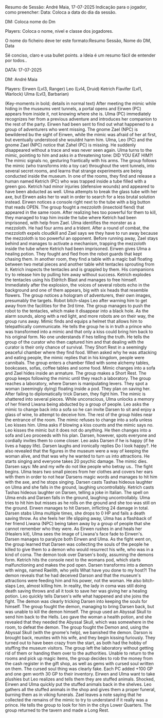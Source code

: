 Resumo de Sessão: André Maia, 17-07-2025
Indicação para o jogador, como preencher:
Data: Coloca a data do dia da sessão.

DM: Coloca nome do Dm

Players: Coloca o nome, nivel e classe dos jogadores.

O nome do ficheiro deve ter este formato:Resumo Sessão, Nome do DM, Data

Sê conciso, claro e usa bullet points. a Ideia é um resumo fácil de entender por todos..



DATA: 17-07-2025

DM: André Maia

Players:
Eirwen (Lvl3, Ranger)
Leo (Lvl4, Druid)
Ketrich Flavifer (Lvl1, Warlock)
Ulma (Lvl3, Barbarian)



(Key-moments in bold; details in normal text)
After meeting the mimic while hiding in the museums vent tunnels, a portal opens and Eirwen (PC) appears from inside it, not knowing where she is. Ulma (PC) immediately recognizes her from a previous adventure and introduces her companion to the rest of the party.
Eirwen had been sent to find out what happened to a group of adventurers who went missing.
The gnome Zael (NPC) is bewildered bu the sight of Eirwen, while the mimic was afraid of her at first, but eventually understood she wouldnt harm him.
Ulma, Leo (PC) and the gnome Zael (NPC) notice that Zahel (PC) is missing. He suddenly disappeared without a trace and was never seen again.
Ulma turns to the mimic, pointing to him and asks in a threatening tone: DID YOU EAT HIM?!
The mimic signals no, gesturing frantically with his arms.
The group follows the mimic (who transforms into a toy car) throughout the vent tunnels, into several secret rooms, and learns that strange experiments are being conducted inside the museum. In one of the rooms, they find and release a human named Ketrich (PC) who was trapped inside a tube filled with a green goo.
Ketrich had minor injuries (defensive wounds) and appeared to have been abducted as well.
Ulma attempts to break the glass tube with her axe, but Eirwen asks her to wait in order to search for a less brutal solution instead.
Eirwen notices a console right next to the tube with a big button that reads OPEN.
The group fought a mezzoloth (insectoid fiend) that appeared in the same room. After realizing hes too powerful for them to kill, they managed to trap him inside the tube where Ketrich had been imprisoned, with help from Zael.
Ulma identifies the monster as a mezzoloth. He had four arms and a trident.
After a round of combat, the mezzoloth expels cloudkill and Zael says we they have to run away because the mezzoloth is too powerful an opponent.
Before running away, Zael stays behind and manages to activate a mechanism, trapping the mezzoloth inside the tube where Ketrich had been imprisoned.
Eirwen gives Ulma a healing potion.
They fought and fled from the robot guards that kept chasing them.
In another room, they find a table with a magic ball floating between two metal pieces and another table whit tentacles sprouting from it.
Ketrich inspects the tentacles and is grappled by them. His companions try to release him by pulling him away without success. Ketrich explodes the tentacles using his Eldritch Blast and manages to free himself.
Immediately after the explosion, the voices of several robots echo in the background and one of them appears, big with six heads that resemble flowers.
The group notices a hologram of adventurers, their own images, presumably the targets.
Robot bitch-slaps Leo after warning him to get away from the facilities for the 3rd time.
The group manages to push the robot to the tentacles, which make it disappear into a black hole.
As the alarm sounds, along with a red light, and more robots are on their way, the group runs away.
Mimic finds and equips a helmet that allows him to telepathically communicate. He tells the group he is in truth a prince who was transformed into a mimic and that only a kiss could bring him back to his original form. No one understands if hes telling the truth. He tells the group of the curator who then captured him and that dealing with the curator is their only chance of survival. They Short Rest in a seemingly peaceful chamber where they find food.
When asked why he was attacking and eating people, the mimic replies that in his kingdom, people were cannibals.
The group enters a chamber filled with some alchemy tables, bookcases, sofas, coffee tables and some food.
Mimic changes into a sofa and Zael hides inside an armature.
The group makes a Short Rest.
The group keeps following the mimic until they reach a laboratory.
The group reaches a laboratory, where Darsen is manipulating levers. They spot a woman (seemingly dying) floating inside a pod. They plan on saving her. After failing to diplomatically trick Darsen, they fight him. The mimic is shattered into several pieces. While unconscious, Ulma unlocks a memory of her friend Liwana being abducted by a group of people.
Leo asks the mimic to change back into a sofa so he can invite Darsen to sit and enjoy a glass of wine, to attempt to deceive him. The rest of the group hides near the entrance of the room.
The mimic refuses to change into a sofa unless Leo kisses him. Ulma asks if blowing a kiss counts and the mimic says no. Leo kisses the mimic but it does not do anything. He then changes into a sofa and Leo proceeds with his plan.
Darsen, however, spots everyone and cordially invites them to come closer. Leo asks Darsen if he is happy (if he lives a happy life). Darsen laughs and ironically replies Do I look happy?. He also revealed that the figures in the museum were a way of keeping the woman alive, and that was why he wanted to turn us into attractions. He starts singing and everyone takes 20 psychic damage. The mimic dies. Darsen says: Me and my wife do not like people who betray us.. The fight begins.
Ulma tears two small pieces from her clothes and covers her ears with them in order to not hear Darsens magic words and manages to hit him with the axe, and he stops singing.
Darsen casts Tashas hideous laughter on Ulma and she falls in the ground, laughing uncontrollably. Ketrich casts Tashas hideous laughter on Darsen, telling a joke in Italian. The spell on Ulma ends and Darsen falls in the ground, laughing uncontrollably. Ulma tries to hit him but misses as he rolls on the ground and she too was still on the ground.
Eirwen manages to hit Darsen, inflicting 24 damage in total.
Darsen stabs Ulma multiple times, she drops to 0 HP and fails a death saving throw. As she feels her life slipping away, Ulma has a flashback of her friend Liwana (NPC) being taken away by a group of people that she cannot remember who they were. As Eirwen rushes in and heals her (Healers kit), Ulma sees the image of Liwana's face fade to Eirwen's.
Darsen manages to paralyze both Eirwen and Ulma.
As the fight went on, the group learned that Darsen was collecting the souls of the people he killed to give them to a demon who would resurrect his wife, who was in a kind of coma. The demon took over Darsen's body, assuming the demons form.
Ketrich hits the console next to the womans pod, which starts malfunctioning and makes the pod open.
Darsen transforms into a demon with wings, named Raelith, who yells What have you done to my host?! The demon reveals that he had deceived Darson and that the museum's attractions were feeding him and his power, not the woman. He also bitch-slaps Leo, almost killing him.
In reality, the lady in coma was still doing death saving throws and all it took to save her was giving her a healing potion. Leo quickly tells Darsen's wife what happened and she joins the fight. The demon was clearly tricking Darsen into keeping the souls for himself. The group fought the demon, managing to bring Darsen back, but was unable to kill the demon himself. The group used an Abyssal Skull to send him back to the Hells.
Leo gave the woman a health potion, and she revealed that they needed the Abyssal Skull, which was somewhere in the room, to defeat the demon.
The group fought the Demon and, using the Abyssal Skull (with the gnome's help), we banished the demon.
Darson is brought back, reunites with his wife, and they begin kissing furiously. They turned out to have been crazy from the start, as both had the hobby of stuffing the museum visitors.
The group left the laboratory without getting rid of them or handing them over to the authorities. Unable to return to the rooms and pick up magic items, the group decides to rob the money from the cash register in the gift shop, as well as gems with cursed soul written on them. The cursed soul thing was clearly fake. Each PC added +100 GP and one gem worth 30 GP to their inventory.
Eirwen and Ulma want to take plushies but Leo realizes and tells them they are stuffed animals. Shocked, Eirwen and Ulma quickly put the stuffed animals back in the shelves.
Leo gathers all the stuffed animals in the shop and gives them a proper funeral, burning them as in viking funerals.
Zael leaves a note saying that he collected the remains of the mimic to try to understand if it really was a prince. He tells the group to look for him in the citys Lower Quarters.
The group returned to the tavern and made a Long Rest.


















